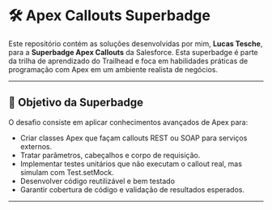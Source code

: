 # 🛠️ Apex Callouts Superbadge

Este repositório contém as soluções desenvolvidas por mim, **Lucas Tesche**, para a **Superbadge Apex Callouts** da Salesforce. Esta superbadge é parte da trilha de aprendizado do Trailhead e foca em habilidades práticas de programação com Apex em um ambiente realista de negócios.

---

## 🚀 Objetivo da Superbadge

O desafio consiste em aplicar conhecimentos avançados de Apex para:
- Criar classes Apex que façam callouts REST ou SOAP para serviços externos.
- Tratar parâmetros, cabeçalhos e corpo de requisição.
- Implementar testes unitários que não executam o callout real, mas simulam com Test.setMock.
- Desenvolver código reutilizável e bem testado
- Garantir cobertura de código e validação de resultados esperados.

---

